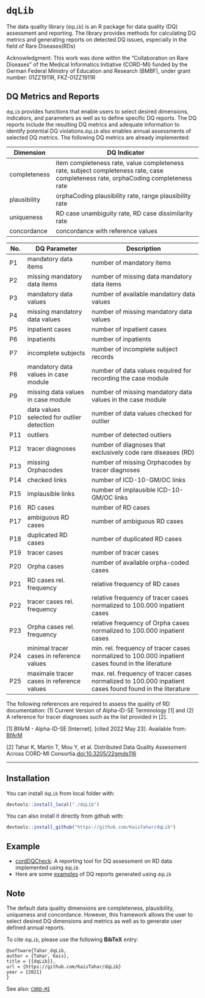 # `dqLib`

The data quality library (`dqLib`) is an R package for data quality (DQ) assessment and reporting. The library provides methods for calculating DQ metrics and generating reports on detected DQ issues, especially in the field of Rare Diseases(RDs)

Acknowledgment: This work was done within the “Collaboration on Rare Diseases” of the Medical Informatics Initiative (CORD-MI) funded by the German Federal Ministry of Education and Research (BMBF), under grant number: 01ZZ1911R, FKZ-01ZZ1911R

## DQ Metrics and Reports
`dqLib` provides functions that enable users to select desired dimensions, indicators, and parameters as well as to define specific DQ reports. The DQ reports include the resulting DQ metrics and adequate information to identify potential DQ violations.`dqLib` also enables annual assessments of selected DQ metrics. The following DQ metrics are already implemented:

  | Dimension  | DQ Indicator | 
  | ------------- | ------------- |
  | completeness  | item completeness rate, value completeness rate, subject completeness rate, case completeness rate, orphaCoding completeness rate  | 
  | plausibility  | orphaCoding plausibility rate, range plausibility rate | 
  | uniqueness |RD case unambiguity rate, RD case dissimilarity rate|
  | concordance |concordance with reference values| 
  
    
  | No. | DQ Parameter | Description |
  |-----|--------------------------- | ------------|
  |  P1 | mandatory data items | number of mandatory items |
  |  P2 | missing mandatory data items |  number of missing data mandatory data items|
  |  P3 | mandatory data values | number of available mandatory data values |
  |  P4 | missing mandatory data values| number of missing mandatory data values|
  |  P5 | inpatient cases |  number of inpatient cases |
  |  P6 | inpatients |  number of inpatients  |
  |  P7 | incomplete subjects |  number of incomplete subject records|
  |  P8 | mandatory data values in case module  |  number of data values required for recording the case module |
  |  P9 | missing data values in case module |  number of missing mandatory data values in the case module |
  |  P10 | data values selected for outlier detection |  number of data values checked for outlier |
  |  P11 | outliers | number of detected outliers  |
  |  P12 | tracer diagnoses |  number of diagnoses that exclusively code rare diseases (RD)|
  |  P13 | missing Orphacodes |  number of missing Orphacodes by tracer diagnoses |
  |  P14 | checked links | number of ICD-10-GM/OC links|
  |  P15 | implausible links | number of implausible ICD-10-GM/OC links |
  |  P16 | RD cases | number of RD cases |
  |  P17 | ambiguous RD cases | number of ambiguous RD cases |
  |  P18 | duplicated RD cases |  number of duplicated RD cases |
  |  P19 | tracer cases |  number of tracer cases |
  |  P20 | Orpha cases | number of available orpha-coded cases|
  |  P21 | RD cases rel. frequency| relative frequency of RD cases |
  |  P22 | tracer cases rel. frequency| relative frequency of tracer cases normalized to 100.000 inpatient cases  |
  |  P23 | Orpha cases rel. frequency| relative frequency of Orpha cases normalized to 100.000 inpatient cases |
  |  P24 | minimal tracer cases in reference values| min. rel. frequency of tracer cases normalized to 100.000 inpatient cases found in the literature |
  |  P25 | maximale tracer cases in reference values| max. rel. frequency of tracer cases normalized to 100.000 inpatient cases found  found in the literature   |

The following references are required to assess the quality of RD documentation: (1) Current Version of Alpha-ID-SE Terminology [1] and (2) A reference for tracer diagnoses such as the list provided in [2].

  [1] BfArM - Alpha-ID-SE [Internet]. [cited 2022 May 23]. Available from: [BfArM](https://www.bfarm.de/EN/Code-systems/Terminologies/Alpha-ID-SE/_node.html)
 
  [2] Tahar K, Martin T, Mou Y, et al. Distributed Data Quality Assessment Across CORD-MI Consortia.[doi:10.3205/22gmds116](https://www.egms.de/static/en/meetings/gmds2022/22gmds116.shtml)
  
------------------------------------------------------------------------

## Installation

You can install `dqLib` from local folder with:

``` r
devtools::install_local("./dqLib")
```
You can also install it directly from github with:

``` r
devtools::install_github("https://github.com/KaisTahar/dqLib")
```
## Example

- [cordDQCheck](https://github.com/KaisTahar/cordDqChecker/blob/bmc_dqTools/Local/cordDqChecker.R): A reporting tool for DQ assessment on RD data implemented using `dqLib`
- Here are some [examples](https://github.com/KaisTahar/cordDqChecker/tree/bmc_dqTools/Local/Data/Export) of DQ reports generated using `dqLib`


## Note
The default data quality dimensions are completeness, plausibility, uniqueness and concordance. However, this framework allows the user to select desired DQ dimensions and metrics as well as to generate user defined annual reports.

To cite `dqLib`, please use the following **BibTeX** entry: 

```
@software{Tahar_dqLib,
author = {Tahar, Kais},
title = {{dqLib}},
url = {https://github.com/KaisTahar/dqLib}
year = {2021}
}
```
See also: [`CORD-MI`](https://www.medizininformatik-initiative.de/de/CORD)

